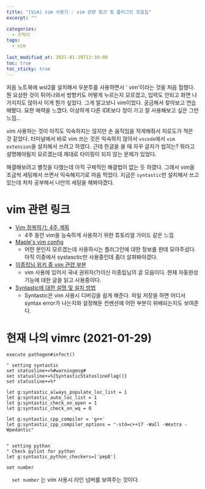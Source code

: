 ```yaml
---
title: "[Vim] vim 사용기 : vim 관련 링크 및 플러그인 모음집"
excerpt: ""

categories:
  - 끄적이
tags:
  - vim
 
last_modified_at: 2021-01-29T12:30:00
toc: true
toc_sticky: true
---
```



처음 노트북에 wsl2를 설치해서 우분투를 사용하면서 ' vim'이라는 것을 처음 접했다. 뭔 요상한 것이 튀어나와서 방향키도 어떻게 누르는지 모르겠고, 입력도 안되고 화면 나가지지도 않아서 이게 뭔가 싶었다. 그게 알고보니 vim이었다. 궁금해서 찾아보고 연습해봤다.  묘한 매력을 느꼈다. 이상하게 다른 IDE보다 정이 가고 잘 사용해보고 싶은 그런 느낌... 

vim 사용하는 것이 아직도 익숙하지는 않지만 손 움직임을 적게해줘서 피로도가 적은 것 같았다. 터미널에서 바로 vim 쓰는 것은 익숙하지 않아서 `vscode`에서 `vim extension`을 설치해서 쓰려고 하였다. 근데 한글을 쓸 때 자꾸 글자가 씹히는? 뭐라고 설명해야될지 모르겠는데 제대로 타이핑이 되지 않는 문제가 있었다. 

해결해보려고 별짓을 다했는데 아직 구체적인 해결법이 없는 듯 하였다. 그래서  vim을 조금씩 세팅해서 쓰면서 익숙해지기로 마음 먹었다. 지금은 `syntastic`만 설치해서 쓰고 있는데 차차 공부해서 나만의 세팅을 해봐야겠다.


# vim 관련 링크

-  [Vim 정복하기: 4주 계획](https://medium.com/@jungseobshin/vim-%EB%B0%B0%EC%9A%B0%EB%8A%94-%EB%B2%95-4%EC%A3%BC-%EA%B3%84%ED%9A%8D-77f3f7e263f7)
   -  4주 동안 vim을 능숙하게 사용하기 위한 튜토리얼 가이드 같은 느낌
-  [Maple's vim config](https://github.com/humiaozuzu/dot-vimrc)
   -  어떤 분인지 모르겠는데 사용하시는 플러그인에 대한 정보를 한데 모아주셨다. 아직 이중에서 systasctic만 사용중인데 좀더 살펴봐야겠다.
-  [이종립님 위키 중 vim 관련 부분](https://johngrib.github.io/wiki/Vim/)
   -  vim 사용에 있어서 국내 권위자(?)이신 이종립님의 글 모음이다. 현재 자동완성 기능에 대한 글을 읽고 사용중이다.
-  [Syntastic에 대한 설명 및 설치 방법](https://github.com/vim-syntastic/syntastic)
   -  Syntastic은 vim 사용시 디버깅을 쉽게 해준다. 파일 저장을 하면 어디서 syntax error가 나는지와 설정해둔 컨벤션에 어떤 부분이 위배되는지도 보여준다. 



# 현재 나의 vimrc (2021-01-29)

```shell
execute pathogen#infect()

" setting syntastic
set statusline+=%#warningmsg#
set statusline+=%{SyntasticStatuslineFlag()}
set statusline+=%*

let g:syntastic_always_populate_loc_list = 1
let g:syntastic_auto_loc_list = 1
let g:syntastic_check_on_open = 1
let g:syntastic_check_on_wq = 0

let g:syntastic_cpp_compiler = 'g++'
let g:syntastic_cpp_compiler_options = "-std=c++17 -Wall -Wextra -Wpedantic"


" setting python
" Check pylint for python
let g:syntastic_python_checkers=['pep8']

set number

```



`  set number` 는 vim 사용시 라인 넘버를 보여주는 것이다.